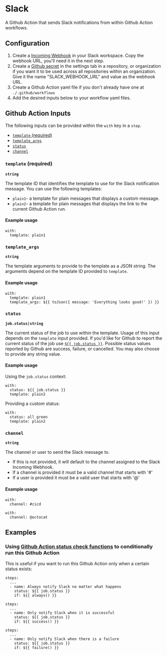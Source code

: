 # Slack

A Github Action that sends Slack notifications from within Github Action workflows.

## Configuration

1. Create a [Incoming Webhook](https://slack.com/apps/A0F7XDUAZ-incoming-webhooks) in your Slack workspace. Copy the webhook URL, you'll need it in the next step.
1. Create a [Github secret](https://docs.github.com/en/actions/reference/encrypted-secrets) in the settings tab in a repository, or organization if you want it to be used across all repositories within an organization. Give it the name "SLACK_WEBHOOK_URL" and value as the webhook URL.
1. Create a Github Action yaml file if you don't already have one at `./.github/workflows`
1. Add the desired inputs below to your workflow yaml files.

## Github Action Inputs

The following inputs can be provided within the `with` key in a `step`.

- [`template` (required)](#template)
- [`template_args`](#template_args)
- [`status`](#status)
- [`channel`](#channel)

### `template` (required)
**`string`**

The template ID that identifies the template to use for the Slack notification message. You can use the following templates: 

- `plain1`- a template for plain messages that displays a custom message.
- `plain2`- a template for plain messages that displays the link to the current Github Action run.

#### Example usage
```
with:
  template: plain1
```

### `template_args`
**`string`**

The template arguments to provide to the template as a JSON string. The arguments depend on the template ID provided to `template`.

#### Example usage
```
with:
  template: plain1
  template_args: ${{ toJson({ message: 'Everything looks good!' }) }}
```


### `status`
**`job.status|string`**

The current status of the job to use within the template. Usage of this input depends on the `template` input provided. If you'd like for Github to report the current status of the job use [`${{ job.status }}`](https://docs.github.com/en/actions/reference/context-and-expression-syntax-for-github-actions#job-context). Possible status values reported by Github are success, failure, or cancelled. You may also choose to provide any string value.

#### Example usage
Using the `job.status` context:
```
with:
  status: ${{ job.status }}
  template: plain2
```
Providing a custom status:
```
with:
  status: all green
  template: plain2
```

### `channel`
**`string`**

The channel or user to send the Slack message to.
- If this is not provided, it will default to the channel assigned to the Slack Incoming Webhook.
- If a channel is provided it must be a valid channel that starts with '#'
- If a user is provided it must be a valid user that starts with '@'

#### Example usage
```
with:
  channel: #cicd
```
```
with:
  channel: @octocat
```

## Examples

### Using [Github Action status check functions](https://docs.github.com/en/actions/reference/context-and-expression-syntax-for-github-actions#job-status-check-functions) to conditionally run this Github Action
This is useful if you want to run this Github Action only when a certain status exists:
```
steps:
  ...
  - name: Always notify Slack no matter what happens
    status: ${{ job.status }}
    if: ${{ always() }}
```
```
steps:
  ...
  - name: Only notify Slack when it is successful
    status: ${{ job.status }}
    if: ${{ success() }}
```
```
steps:
  ...
  - name: Only notify Slack when there is a failure
    status: ${{ job.status }}
    if: ${{ failure() }}
```